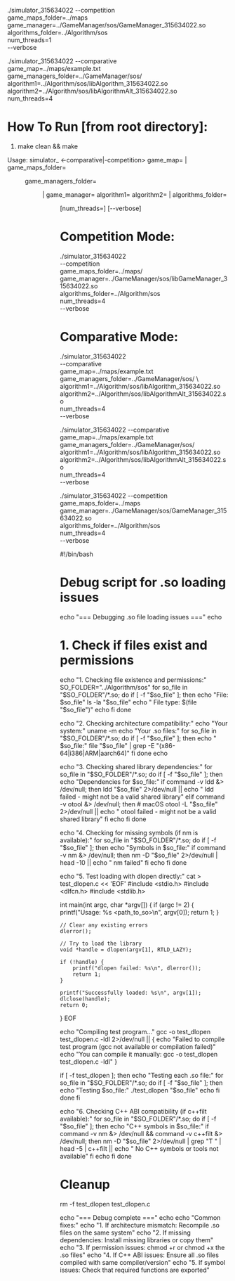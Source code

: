   ./simulator_315634022 --competition \
  game_maps_folder=../maps \
  game_manager=../GameManager/sos/GameManager_315634022.so \
  algorithms_folder=../Algorithm/sos \
  num_threads=1 \
  --verbose


./simulator_315634022 --comparative \
  game_map=../maps/example.txt \
  game_managers_folder=../GameManager/sos/ \
  algorithm1=../Algorithm/sos/libAlgorithm_315634022.so \
  algorithm2=../Algorithm/sos/libAlgorithmAlt_315634022.so \
  num_threads=4

# How To Run [from root directory]:
1. make clean && make

Usage: simulator_<ID> <-comparative|-competition>
       game_map=<file> | game_maps_folder=<dir>
       game_managers_folder=<dir> | game_manager=<file>
       algorithm1=<so> algorithm2=<so> | algorithms_folder=<dir>
       [num_threads=<N>] [--verbose]

# Competition Mode:
./simulator_315634022 \
  --competition \
  game_maps_folder=../maps/ \
  game_manager=../GameManager/sos/libGameManager_315634022.so \
  algorithms_folder=../Algorithm/sos \
  num_threads=4 \
  --verbose
# Comparative Mode:
./simulator_315634022 \
  --comparative \
  game_map=../maps/example.txt \
  game_managers_folder=../GameManager/sos/ \                   
  algorithm1=../Algorithm/sos/libAlgorithm_315634022.so \
  algorithm2=../Algorithm/sos/libAlgorithmAlt_315634022.so \
  num_threads=4 \
  --verbose



./simulator_315634022 --comparative \
  game_map=../maps/example.txt \
  game_managers_folder=../GameManager/sos/ \
  algorithm1=../Algorithm/sos/libAlgorithm_315634022.so \
  algorithm2=../Algorithm/sos/libAlgorithmAlt_315634022.so \
  num_threads=4 \
  --verbose


  ./simulator_315634022 --competition \
  game_maps_folder=../maps \
  game_manager=../GameManager/sos/GameManager_315634022.so \
  algorithms_folder=../Algorithm/sos \
  num_threads=4 \
  --verbose





  #!/bin/bash

# Debug script for .so loading issues
echo "=== Debugging .so file loading issues ==="
echo

# 1. Check if files exist and permissions
echo "1. Checking file existence and permissions:"
SO_FOLDER="../Algorithm/sos"
for so_file in "$SO_FOLDER"/*.so; do
    if [ -f "$so_file" ]; then
        echo "File: $so_file"
        ls -la "$so_file"
        echo "  File type: $(file "$so_file")"
        echo
    fi
done

echo "2. Checking architecture compatibility:"
echo "Your system:"
uname -m
echo "Your .so files:"
for so_file in "$SO_FOLDER"/*.so; do
    if [ -f "$so_file" ]; then
        echo "  $so_file:"
        file "$so_file" | grep -E "(x86-64|i386|ARM|aarch64)"
    fi
done
echo

echo "3. Checking shared library dependencies:"
for so_file in "$SO_FOLDER"/*.so; do
    if [ -f "$so_file" ]; then
        echo "Dependencies for $so_file:"
        if command -v ldd &> /dev/null; then
            ldd "$so_file" 2>/dev/null || echo "  ldd failed - might not be a valid shared library"
        elif command -v otool &> /dev/null; then
            # macOS
            otool -L "$so_file" 2>/dev/null || echo "  otool failed - might not be a valid shared library"
        fi
        echo
    fi
done

echo "4. Checking for missing symbols (if nm is available):"
for so_file in "$SO_FOLDER"/*.so; do
    if [ -f "$so_file" ]; then
        echo "Symbols in $so_file:"
        if command -v nm &> /dev/null; then
            nm -D "$so_file" 2>/dev/null | head -10 || echo "  nm failed"
        fi
        echo
    fi
done

echo "5. Test loading with dlopen directly:"
cat > test_dlopen.c << 'EOF'
#include <stdio.h>
#include <dlfcn.h>
#include <stdlib.h>

int main(int argc, char *argv[]) {
    if (argc != 2) {
        printf("Usage: %s <path_to_so>\n", argv[0]);
        return 1;
    }
    
    // Clear any existing errors
    dlerror();
    
    // Try to load the library
    void *handle = dlopen(argv[1], RTLD_LAZY);
    
    if (!handle) {
        printf("dlopen failed: %s\n", dlerror());
        return 1;
    }
    
    printf("Successfully loaded: %s\n", argv[1]);
    dlclose(handle);
    return 0;
}
EOF

echo "Compiling test program..."
gcc -o test_dlopen test_dlopen.c -ldl 2>/dev/null || {
    echo "Failed to compile test program (gcc not available or compilation failed)"
    echo "You can compile it manually: gcc -o test_dlopen test_dlopen.c -ldl"
}

if [ -f test_dlopen ]; then
    echo "Testing each .so file:"
    for so_file in "$SO_FOLDER"/*.so; do
        if [ -f "$so_file" ]; then
            echo "Testing $so_file:"
            ./test_dlopen "$so_file"
            echo
        fi
    done
fi

echo "6. Checking C++ ABI compatibility (if c++filt available):"
for so_file in "$SO_FOLDER"/*.so; do
    if [ -f "$so_file" ]; then
        echo "C++ symbols in $so_file:"
        if command -v nm &> /dev/null && command -v c++filt &> /dev/null; then
            nm -D "$so_file" 2>/dev/null | grep "T " | head -5 | c++filt || echo "  No C++ symbols or tools not available"
        fi
        echo
    fi
done

# Cleanup
rm -f test_dlopen test_dlopen.c

echo "=== Debug complete ==="
echo
echo "Common fixes:"
echo "1. If architecture mismatch: Recompile .so files on the same system"
echo "2. If missing dependencies: Install missing libraries or copy them"
echo "3. If permission issues: chmod +r or chmod +x the .so files"
echo "4. If C++ ABI issues: Ensure all .so files compiled with same compiler/version"
echo "5. If symbol issues: Check that required functions are exported"